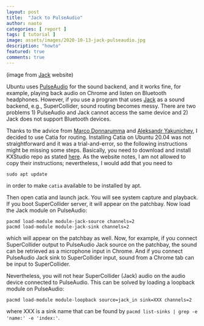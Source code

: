 ```yaml
---
layout: post
title:  "Jack to PulseAudio"
author: naoto
categories: [ report ]
tags: [ tutorial ]
image: assets/images/2020-10-13-jack-pulseaudio.jpg
description: "howto"
featured: true
comments: true
---
```


(image from [Jack](https://jackaudio.org/) website)

Ubuntu uses [PulseAudio](https://www.freedesktop.org/wiki/Software/PulseAudio/) for the sound backend, and it works fine, for example, playing back audio on Chrome and listen on Bluetooth headphones. However, if you use a program that uses [Jack](https://jackaudio.org/) as a sound backend, e.g., SuperCollider, sound routing becomes messy. There are two problems 1) PulseAudio and Jack cannot access the same device and 2) Jack does not support Bluetooth devices.

Thanks to the advice from [Marco Donnarumma](https://twitter.com/MarcoDonnarumma) and [Aleksandr Yakunichev](https://twitter.com/yacodes), I decided to use Catia for routing. Installing Catia on Ubuntu 20.04 was not straightforward and it was a trial-and-error, so the following instructions might be missing some steps. Basically, you need to download and install KXStudio repo as stated [here](https://kx.studio/Repositories). As the website notes, I am not allowed to copy their instructions; nevertheless, I would add that you need to

    sudo apt update

in order to make `catia` available to be installed by apt.

Then open catia and launch jack. You will see system capture and playback. If you boot SuperCollider server, it will appear on the patchbay. Now load the Jack module on PulseAudio:

    pacmd load-module module-jack-source channels=2
    pacmd load-module module-jack-sink channels=2

which will appear on the patchbay as well. Now, for example, if you connect SuperCollider output to PulseAudio Jack source on the patchbay, the sound can be retrieved as a microphone input in Chrome. And if you connect PulseAudio Jack sink to SuperCollider input, sound from a Chrome tab can be input to SuperCollider.

Nevertheless, you will not hear SuperCollider (Jack) audio on the audio device connected to PulseAudio. This can be solved by loading a loopback module on PulseAudio:

    pacmd load-module module-loopback source=jack_in sink=XXX channels=2

where XXX is a sink name that can be found by `pacmd list-sinks | grep -e 'name:' -e 'index:'`.
